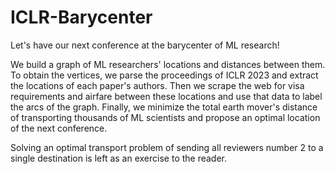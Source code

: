 # ICLR-Barycenter

Let's have our next conference at the barycenter of ML research!

We build a graph of ML researchers' locations and distances between them.
To obtain the vertices, we parse the proceedings of ICLR 2023 and extract the locations of each paper's authors.
Then we scrape the web for visa requirements and airfare between these locations and use that data to label the arcs of the graph.
Finally, we minimize the total earth mover's distance of transporting thousands of ML scientists and propose an optimal location of the next conference.

Solving an optimal transport problem of sending all reviewers number 2 to a single destination is left as an exercise to the reader.
